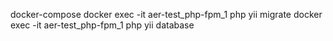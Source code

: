 docker-compose
docker exec -it aer-test_php-fpm_1 php yii migrate
docker exec -it aer-test_php-fpm_1 php yii database
